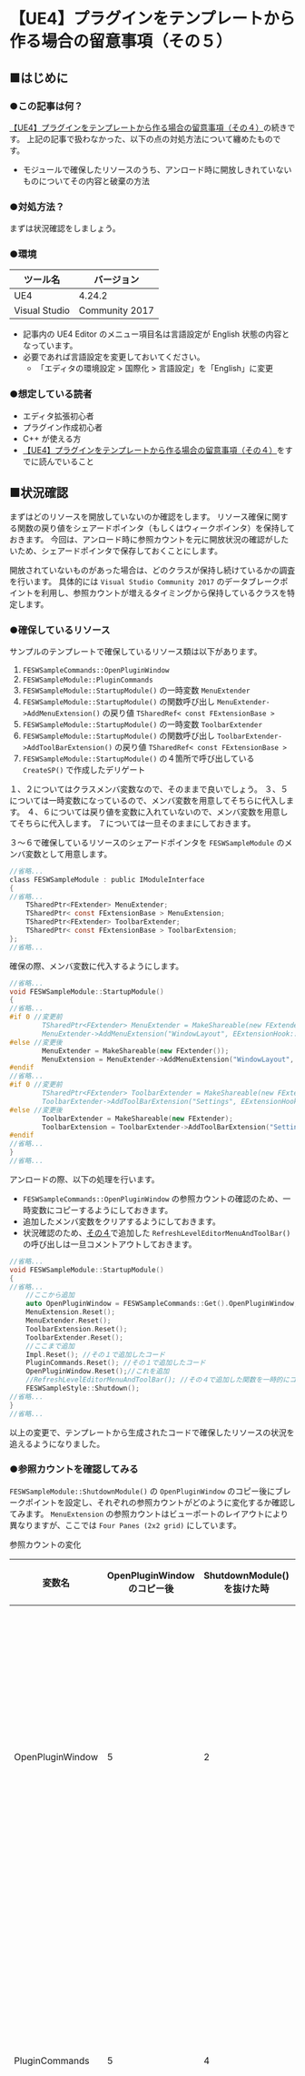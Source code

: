 # 【UE4】プラグインをテンプレートから作る場合の留意事項（その５）

## ■はじめに

### ●この記事は何？

[【UE4】プラグインをテンプレートから作る場合の留意事項（その４）]の続きです。
上記の記事で扱わなかった、以下の点の対処方法について纏めたものです。

* モジュールで確保したリソースのうち、アンロード時に開放しきれていないものについてその内容と破棄の方法

### ●対処方法？

まずは状況確認をしましょう。

### ●環境

| ツール名 | バージョン |
| ---- | ---- |
| UE4 | 4.24.2 |
| Visual Studio | Community 2017 |

* 記事内の UE4 Editor のメニュー項目名は言語設定が English 状態の内容となっています。
* 必要であれば言語設定を変更しておいてください。
	* 「エディタの環境設定 > 国際化 > 言語設定」を「English」に変更

### ●想定している読者

* エディタ拡張初心者
* プラグイン作成初心者
* C++ が使える方
* [【UE4】プラグインをテンプレートから作る場合の留意事項（その４）]をすでに読んでいること

## ■状況確認

まずはどのリソースを開放していないのか確認をします。
リソース確保に関する関数の戻り値をシェアードポインタ（もしくはウィークポインタ）を保持しておきます。
今回は、アンロード時に参照カウントを元に開放状況の確認がしたいため、シェアードポインタで保存しておくことにします。

開放されていないものがあった場合は、どのクラスが保持し続けているかの調査を行います。
具体的には ```Visual Studio Community 2017``` のデータブレークポイントを利用し、参照カウントが増えるタイミングから保持しているクラスを特定します。


### ●確保しているリソース

サンプルのテンプレートで確保しているリソース類は以下があります。

1. ```FESWSampleCommands::OpenPluginWindow```
1. ```FESWSampleModule::PluginCommands```
1. ```FESWSampleModule::StartupModule()``` の一時変数 ```MenuExtender```
1. ```FESWSampleModule::StartupModule()``` の関数呼び出し ```MenuExtender->AddMenuExtension()``` の戻り値 ```TSharedRef< const FExtensionBase >```
1. ```FESWSampleModule::StartupModule()``` の一時変数 ```ToolbarExtender```
1. ```FESWSampleModule::StartupModule()``` の関数呼び出し ```ToolbarExtender->AddToolBarExtension()``` の戻り値 ```TSharedRef< const FExtensionBase >```
1. ```FESWSampleModule::StartupModule()``` の４箇所で呼び出している ```CreateSP()``` で作成したデリゲート

１、２についてはクラスメンバ変数なので、そのままで良いでしょう。
３、５については一時変数になっているので、メンバ変数を用意してそちらに代入します。
４、６については戻り値を変数に入れていないので、メンバ変数を用意してそちらに代入します。
７については一旦そのままにしておきます。

３～６で確保しているリソースのシェアードポインタを ```FESWSampleModule``` のメンバ変数として用意します。

```cpp:ESWSample.h
//省略...
class FESWSampleModule : public IModuleInterface
{
//省略...
	TSharedPtr<FExtender> MenuExtender;
	TSharedPtr< const FExtensionBase > MenuExtension;
	TSharedPtr<FExtender> ToolbarExtender;
	TSharedPtr< const FExtensionBase > ToolbarExtension;
};
//省略...
```

確保の際、メンバ変数に代入するようにします。

```cpp:ESWSample.cpp
//省略...
void FESWSampleModule::StartupModule()
{
//省略...
#if 0 //変更前
		TSharedPtr<FExtender> MenuExtender = MakeShareable(new FExtender());
		MenuExtender->AddMenuExtension("WindowLayout", EExtensionHook::After, PluginCommands, FMenuExtensionDelegate::CreateRaw(this, &FESWSampleModule::AddMenuExtension));
#else //変更後
		MenuExtender = MakeShareable(new FExtender());
		MenuExtension = MenuExtender->AddMenuExtension("WindowLayout", EExtensionHook::After, PluginCommands, FMenuExtensionDelegate::CreateSP(Impl.ToSharedRef(), &FESWSampleImpl::AddMenuExtension));
#endif
//省略...
#if 0 //変更前
		TSharedPtr<FExtender> ToolbarExtender = MakeShareable(new FExtender);
		ToolbarExtender->AddToolBarExtension("Settings", EExtensionHook::After, PluginCommands, FToolBarExtensionDelegate::CreateRaw(this, &FESWSampleModule::AddToolbarExtension));
#else //変更後
		ToolbarExtender = MakeShareable(new FExtender);
		ToolbarExtension = ToolbarExtender->AddToolBarExtension("Settings", EExtensionHook::After, PluginCommands, FToolBarExtensionDelegate::CreateSP(Impl.ToSharedRef(), &FESWSampleImpl::AddToolbarExtension));
#endif
//省略...
}
//省略...
```

アンロードの際、以下の処理を行います。
* ```FESWSampleCommands::OpenPluginWindow``` の参照カウントの確認のため、一時変数にコピーするようにしておきます。
* 追加したメンバ変数をクリアするようにしておきます。
* 状況確認のため、[その４]で追加した ```RefreshLevelEditorMenuAndToolBar()``` の呼び出しは一旦コメントアウトしておきます。

```cpp:ESWSample.cpp
//省略...
void FESWSampleModule::StartupModule()
{
//省略...
	//ここから追加
	auto OpenPluginWindow = FESWSampleCommands::Get().OpenPluginWindow;
	MenuExtension.Reset();
	MenuExtender.Reset();
	ToolbarExtension.Reset();
	ToolbarExtender.Reset();
	//ここまで追加
	Impl.Reset(); //その１で追加したコード
	PluginCommands.Reset(); //その１で追加したコード
	OpenPluginWindow.Reset();//これを追加
	//RefreshLevelEditorMenuAndToolBar(); //その４で追加した関数を一時的にコメントアウト
	FESWSampleStyle::Shutdown();
//省略...
}
//省略...
```

以上の変更で、テンプレートから生成されたコードで確保したリソースの状況を追えるようになりました。

### ●参照カウントを確認してみる

```FESWSampleModule::ShutdownModule()``` の ```OpenPluginWindow``` のコピー後にブレークポイントを設定し、それぞれの参照カウントがどのように変化するか確認してみます。
```MenuExtension``` の参照カウントはビューポートのレイアウトにより異なりますが、ここでは ```Four Panes (2x2 grid)``` にしています。

参照カウントの変化

| 変数名 | OpenPluginWindow のコピー後 | ShutdownModule() を抜けた時 | その後 |
| ----- | ----- | ----- | ----- |
| OpenPluginWindow | 5 | 2 | 毎フレームの処理内で参照カウントの増減が発生 |
| PluginCommands | 5 | 4 | 毎フレームの処理内で参照カウントの増減が発生 |
| MenuExtender | 2 | 1 | 変化なし |
| MenuExtension | 8 | 7 | 変化なし |
| ToolbarExtender | 2 | 1 | 変化なし |
| ToolbarExtension | 3 | 2 | 変化なし |

残りまくりですね。

## ■対処方法

ここからは少しずつ参照カウントを減らしていきます。

### ●OpenPluginWindow について

```OpenPluginWindow``` は ```FESWSampleModule::StartupModule()``` にて、 ```PluginCommands->MapAction()``` の引数として渡されています。
この関数は対応した登録解除の関数 ```PluginCommands->UnmapAction()``` があるので、これを呼び出すようにしてみます。

```cpp:ESWSample.cpp
//省略...
void FESWSampleModule::StartupModule()
{
//省略...
	auto OpenPluginWindow = FESWSampleCommands::Get().OpenPluginWindow;
	PluginCommands->UnmapAction(OpenPluginWindow); //これを追加
//省略...
}
//省略...
```

参照カウントの変化

| 変数名 | 初期 | 今回 | 変化 |
| ----- | ----- | ----- | ----- | ----- |
| OpenPluginWindow | 2 | **1** | **-1** |
| PluginCommands | 4 | 4 | |
| MenuExtender | 1 | 1 | |
| MenuExtension | 7 | 7 | |
| ToolbarExtender | 1 | 1 | |
| ToolbarExtension | 2 | 2 | |

### ●RefreshLevelEditorMenuAndToolBar() の呼び出し

コメントアウトした ```RefreshLevelEditorMenuAndToolBar()``` を戻してみます。

参照カウントの変化

| 変数名 | 初期 | | 今回 | 変化 |
| ----- | ----- | ----- | ----- | ----- |
| OpenPluginWindow | 2 | 1 | **0** | **-1** |
| PluginCommands | 4 | 4 | **2** | **-2** |
| MenuExtender | 1 | 1 | 1 | |
| MenuExtension | 7 | 7 | **8** | **+1** |
| ToolbarExtender | 1 | 1 | 1 | |
| ToolbarExtension | 2 | 2 | **3** | **+1** |

```Extension``` 系が増えました。
これは ```ExtensibilityManager``` 類に ```Extender``` が登録しっぱなしの状態で再構築した結果、参照回数が増えた為です。

### ●Extender の登録解除

```MenuExtender``` は ```FESWSampleModule::StartupModule()``` にて、 ```LevelEditorModule.GetMenuExtensibilityManager()->AddExtender()``` の引数として渡されています。
この関数は対応した登録解除の関数 ```LevelEditorModule.GetMenuExtensibilityManager()->RemoveExtender()``` があるので、これを呼び出すようにしてみます。
```ToolbarExtender``` についても同様のものがあるのでそちらも併せて呼び出します。


```cpp:ESWSample.cpp
//省略...
void FESWSampleModule::StartupModule()
{
//省略...
	auto OpenPluginWindow = FESWSampleCommands::Get().OpenPluginWindow;
	PluginCommands->UnmapAction(OpenPluginWindow);
	//ここから追加
	FLevelEditorModule& LevelEditorModule = FModuleManager::LoadModuleChecked<FLevelEditorModule>("LevelEditor");
	LevelEditorModule.GetMenuExtensibilityManager()->RemoveExtender(MenuExtender);
	LevelEditorModule.GetToolBarExtensibilityManager()->RemoveExtender(ToolbarExtender);
	//ここまで追加
//省略...
}
//省略...
```

参照カウントの変化

| 変数名 | 初期 | | | 今回 | 変化 |
| ----- | ----- | ----- | ----- | ----- | ----- |
| OpenPluginWindow | 2 | 1 | 0 | 0 | |
| PluginCommands | 4 | 4 | 2 | 2 | |
| MenuExtender | 1 | 1 | 1 | **0** | **-1** |
| MenuExtension | 7 | 7 | 8 | **5** | **-3** |
| ToolbarExtender | 1 | 1 | 1 | **0** | **-1** |
| ToolbarExtension | 2 | 2 | 3 | **1** | **-2** |

参照カウントが残っているのが ```PluginCommands``` と ```Extension``` 類だけになりました。

### ●GC する

```FESWSampleModule::StartupModule()``` の末尾で、 ```GC``` の実行を登録しておきます。

```cpp:ESWSample.cpp
//省略...
void FESWSampleModule::StartupModule()
{
//省略...
	if (GEngine)
	{
		GEngine->ForceGarbageCollection(true);
	}
}
//省略...
```

```GC``` による破棄処理は ```GEngine->ForceGarbageCollection()``` 呼び出しの後、エンジンが都合のいいタイミングで行われます。
ですので今回は ```Visual Studio Community 2017``` の **データブレークポイント** を利用して参照カウントの変化を確認します。

参照カウントの変化

| 変数名 | 初期 | | | | 今回 | 変化 |
| ----- | ----- | ----- | ----- | ----- | ----- | ----- |
| OpenPluginWindow | 2 | 1 | 0 | | |
| PluginCommands | 4 | 4 | 2 | 2 | **1** | **-1** |
| MenuExtender | 1 | 1 | 1 | 0 | |
| MenuExtension | 7 | 7 | 8 | 5 | **4** | **-1** |
| ToolbarExtender | 1 | 1 | 1 | 0 | |
| ToolbarExtension | 2 | 2 | 3 | 1 | **0** | **-1** |

**Toolbar** 関係のオブジェクトは全て破棄されたようです。

### ●残りは何？

```MenuExtension``` が４回参照され、そこから ```PluginCommands``` が参照されている状態です。
この４箇所から参照を剥がせれば、 ```PluginCommands``` も連動して剥がせます。
これは追いかけるのが大変ですが、**データブレークポイント** を利用して参照カウントの変化を追いかけることで調べることが可能です。

結論としては、 ```SLevelEditorViewportViewMenu``` という ```SWidget``` の派生クラスが保持しています。
どこにあるかと言うと、ビューポートの上部にある[ビューポートオプションメニュー](https://docs.unrealengine.com/ja/Engine/UI/LevelEditor/Viewports/ViewportOptions/index.html)がそれにあたります。

```SLevelEditorViewportViewMenu``` は ```SEditorViewportViewMenu``` の派生であり、
```SEditorViewportViewMenu::MenuExtenders``` で ```MenuExtension``` を持っています。
４回参照されているのは、ビューポートのレイアウトを ```Four Panes (2x2 grid)``` にしており、
```SLevelEditorViewportViewMenu``` が４つ存在する為です。

```Widget Reflector``` を利用してウィジェットのツリー構造を確認すると、
はるか根元、３０階層ほど上に ```SLevelEditor``` にいることが確認できます。
このクラスについては[その４]でも扱っています。
また、SWidget のツリー構造をたどる方法も[その２]で扱いました。
つまり、```SLevelEditor```から再帰的に子を巡って ```SLevelEditorViewportViewMenu``` を探し出し、
```MenuExtenders```を取得し、```FExtender::RemoveExtension()``` を呼び出せば、 ```MenuExtension``` を解除できます。

### ●エディタコードの変更（SEditorViewportViewMenu::GetMenuExtenders() の実装）

上記の手順を行うにあたって、一点エディタの改造が必要になります。
```SEditorViewportViewMenu``` は ```MenuExtenders``` のアクセサを用意していません。
ですので ```public``` で ```GetMenuExtenders()``` を用意します。

```cpp:SEditorViewportViewMenu.h
//省略...
class UNREALED_API SEditorViewportViewMenu : public SEditorViewportToolbarMenu
{
//省略...
	const TSharedPtr<class FExtender>& GetMenuExtenders()const{return MenuExtenders;} //これを追加

//省略...
};
//省略...

```

### ●MenuExtension の登録解除

前述したとおり、 ```SLevelEditor``` から再帰的に ```SLevelEditorViewportViewMenu``` を探し、
```SEditorViewportViewMenu``` に追加した関数 ```GetMenuExtenders()``` と ```FExtender::RemoveExtension()``` を利用し、
```MenuExtension``` を取り除きます。

```cpp:SEditorViewportViewMenu.h
//省略...
void SearchSLevelEditorViewportViewMenuAndRemoveExtension(const TSharedRef<SWidget>& Widget, const TSharedRef< const FExtensionBase >& MenuExtension)
{
	if (Widget->GetType() == FName("SLevelEditorViewportViewMenu"))
	{
		auto EditorViewportViewMenu = StaticCastSharedRef<SEditorViewportViewMenu>(Widget);
		const TSharedPtr<class FExtender>& MenuExtenders = EditorViewportViewMenu->GetMenuExtenders();
		MenuExtenders->RemoveExtension(MenuExtension);
	}
	else
	{
		if (auto Children = Widget->GetAllChildren())
		{
			for (int32 ChildIndex = 0; ChildIndex < Children->Num(); ChildIndex++)
			{
				auto Child = Children->GetChildAt(ChildIndex);
				SearchSLevelEditorViewportViewMenuAndRemoveExtension(Child, MenuExtension);
			}
		}
	}
}

void SearchSLevelEditorViewportViewMenuAndRemoveExtension(const TSharedRef< const FExtensionBase >& MenuExtension)
{
	const FName LevelEditorModuleName("LevelEditor");
	FLevelEditorModule& LevelEditorModule = FModuleManager::LoadModuleChecked<FLevelEditorModule>(LevelEditorModuleName);
	auto LevelEditorWeak = LevelEditorModule.GetLevelEditorInstance();
	if (LevelEditorWeak.IsValid())
	{
		if (auto LevelEditor = LevelEditorWeak.Pin())
		{
			SearchSLevelEditorViewportViewMenuAndRemoveExtension(LevelEditor.ToSharedRef(), MenuExtension);
		}
	}
}
//省略...

void FESWSampleModule::ShutdownModule()
{
	SearchSLevelEditorViewportViewMenuAndRemoveExtension(MenuExtension.ToSharedRef());
//省略...
}
//省略...

```

参照カウントの変化

| 変数名 | 初期 | | | | | 今回 | 変化 |
| ----- | ----- | ----- | ----- | ----- | ----- | ----- | ----- |
| OpenPluginWindow | 2 | 1 | 0 | | | |
| PluginCommands | 4 | 4 | 2 | 2 | 1 | **0** | **-1** |
| MenuExtender | 1 | 1 | 1 | 0 | |
| MenuExtension | 7 | 7 | 8 | 5 | 4 | **0** | **-4** |
| ToolbarExtender | 1 | 1 | 1 | 0 | |
| ToolbarExtension | 2 | 2 | 3 | 1 | 0 | |

これで、上記６つのリソースが開放できました。

### ●CreateSP で作成したデリゲート

* デリゲート作成時に渡したシェアードポインタ```Impl```の参照カウントを確認すると１です。```FESWSampleModule``` 以外は強参照を持っていないことがわかります。
* ```PluginCommands->MapAction()``` に渡した際は第一引数である ```FESWSampleCommands::Get().OpenPluginWindow``` に保持されており、これはここまでの手順で破棄できています。
* ```MenuExtender->AddMenuExtension()``` に渡した際は戻り値である ```MenuExtension``` に保持されており、これはここまでの手順で破棄できています。
* ```ToolbarExtender->AddToolBarExtension()``` に渡した際は戻り値である ```ToolbarExtension``` に保持されており、これはここまでの手順で破棄できています。
* ```FGlobalTabmanager::Get()->RegisterNomadTabSpawner()``` は対である ```FGlobalTabmanager::Get()->UnregisterNomadTabSpawner()``` で破棄できています。

> **Technical Note:```FUICommandList::MapAction()``` に関して**
> 構造体 ```FUIAction``` のメンバに格納後、```FUICommandList::UICommandBindingMap``` で保持されます。
> ```FUICommandList``` は ```FUIAction``` のポインタを返すメンバ関数しか持っておらず、保持している間、所有権を他に移すことはありません。
> ```FUICommandList::UnmapAction``` で ```FUICommandList::UICommandBindingMap```  から破棄されます。

<!-- 引用を分けるためのダミーコメント -->

> **Technical Note:```AddMenuExtension()/AddToolBarExtension()``` に関して**
> クラス ```FMenuExtension/FMenuBarExtension``` のメンバに格納後、```FExtender::Extensions``` で保持されます。
> クラス ```FMenuExtension/FMenuBarExtension``` は ```MultiBoxExtender.cpp``` でクラス宣言されており、それ以外の翻訳単位から使用できないようになっています。
> ```FExtender``` は ```Extensions``` へのアクセサを持っておらず、保持している間、所有権を他に移すことはありません。
> ```FExtender::RemoveExtension``` で ```FExtender::Extensions``` から放棄されます。
> つまり、 ```MenuExtension/ToolbarExtension``` の強参照数が0になっていれば破棄できている、ということになります。

<!-- 引用を分けるためのダミーコメント -->

> **Technical Note:```FTabManager::RegisterNomadTabSpawner``` に関して**
> クラス ```FTabSpawnerEntry``` のメンバ ```OnSpawnTab``` に格納後、```FTabManager::NomadTabSpawner``` で ```SharedRef``` で保持されます。
> ```FTabSpawnerEntry::OnSpawnTab``` は ```private``` 変数であり、 ```friend class``` である ```FTabManager``` 以外からは参照されません。
> つまり、 ```FTabManager::RegisterNomadTabSpawner``` で確保した ```FTabSpawnerEntry``` の強参照数が0になっていれば破棄できている、ということになります。
> **データブレークポイント** を利用して確認すると破棄できていることが確認できます。

以上で、モジュールアンロード後、プラグイン側で確保したリソースを破棄できました。

### ●別のアプローチ

もっとシンプルな方法はないのでしょうか？
という場合には、```EditorReinit()``` というな関数を呼べば、エディタウィンドウが再生成されます。

```cpp:ESWSample.cpp
//省略...
void FESWSampleModule::ShutdownModule()
{
//省略...
	EditorReinit();
	if (GEngine)
	{
		GEngine->ForceGarbageCollection(true);
	}
}
//省略...

```

エディタコードをいじれない状況ならば、こちらを試すのも良いでしょう。

## ■結果

モジュールのアンロード時に開放されていないリソースの内容を知ることができました。
またその対処も行えました。

## ■あとがき

本来はもっと違う記事を書きたかったのですが、ちょっと気になって調べ始めてしまい、とんだ寄り道となってしまいました。
後に迷い込んだ人が無事に出てこれるようにと、多少なりとも情報を纏めておきます。
どなたかの参考になれば幸いです。

## ■関連記事

* [【UE4】プラグインをテンプレートから作る場合の留意事項（その１）]
* [【UE4】プラグインをテンプレートから作る場合の留意事項（その２）]
* [【UE4】プラグインをテンプレートから作る場合の留意事項（その３）]
* [【UE4】プラグインをテンプレートから作る場合の留意事項（その４）]
* [【UE4】プラグインをテンプレートから作る場合の留意事項（その５）]

[【UE4】プラグインをテンプレートから作る場合の留意事項（その１）]:https://qiita.com/sentyaanko/items/23b0919af4b6fabd8378
[【UE4】プラグインをテンプレートから作る場合の留意事項（その２）]:https://qiita.com/sentyaanko/items/a639dc9b2e56690ca9f2
[【UE4】プラグインをテンプレートから作る場合の留意事項（その３）]:https://qiita.com/sentyaanko/items/6b13158a71c2a83d9296
[【UE4】プラグインをテンプレートから作る場合の留意事項（その４）]:https://qiita.com/sentyaanko/items/4874f092b764ac213ba6
[【UE4】プラグインをテンプレートから作る場合の留意事項（その５）]:https://qiita.com/sentyaanko/items/e44b146b7cbc8ce46be7
[その１]:https://qiita.com/sentyaanko/items/23b0919af4b6fabd8378
[その２]:https://qiita.com/sentyaanko/items/a639dc9b2e56690ca9f2
[その３]:https://qiita.com/sentyaanko/items/6b13158a71c2a83d9296
[その４]:https://qiita.com/sentyaanko/items/4874f092b764ac213ba6
[その５]:https://qiita.com/sentyaanko/items/e44b146b7cbc8ce46be7

----
おしまい。
